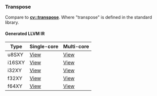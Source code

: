 ### Transpose
Compare to **[cv::transpose](http://docs.opencv.org/modules/core/doc/operations_on_arrays.html#transpose)**.
Where "transpose" is defined in the standard library.

#### Generated LLVM IR
| Type   | Single-core | Multi-core |
|--------|-------------|------------|
| u8SXY  | [View](https://raw.githubusercontent.com/biometrics/likely/gh-pages/ir/benchmarks/transpose_u8SXY_u8SXY.ll)   | [View](https://raw.githubusercontent.com/biometrics/likely/gh-pages/ir/benchmarks/transpose_u8SXY_u8SXY_m.ll)   |
| i16SXY | [View](https://raw.githubusercontent.com/biometrics/likely/gh-pages/ir/benchmarks/transpose_i16SXY_i16SXY.ll) | [View](https://raw.githubusercontent.com/biometrics/likely/gh-pages/ir/benchmarks/transpose_i16SXY_i16SXY_m.ll) |
| i32XY  | [View](https://raw.githubusercontent.com/biometrics/likely/gh-pages/ir/benchmarks/transpose_i32XY_i32XY.ll)   | [View](https://raw.githubusercontent.com/biometrics/likely/gh-pages/ir/benchmarks/transpose_i32XY_i32XY_m.ll)   |
| f32XY  | [View](https://raw.githubusercontent.com/biometrics/likely/gh-pages/ir/benchmarks/transpose_f32XY_f32XY.ll)   | [View](https://raw.githubusercontent.com/biometrics/likely/gh-pages/ir/benchmarks/transpose_f32XY_f32XY_m.ll)   |
| f64XY  | [View](https://raw.githubusercontent.com/biometrics/likely/gh-pages/ir/benchmarks/transpose_f64XY_f64XY.ll)   | [View](https://raw.githubusercontent.com/biometrics/likely/gh-pages/ir/benchmarks/transpose_f64XY_f64XY_m.ll)   |
